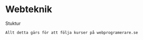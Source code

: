 Webteknik
=========

Stuktur
<div id="header"></div>
    <div id="navigation"></div>
    <div id="content">
        <div id="banner"></div>
        <div id="parts">
            <div></div>
            <div></div>
            <div></div>
        </div>
    </div>
    
    
    Allt detta gärs för att följa kurser på webprogramerare.se